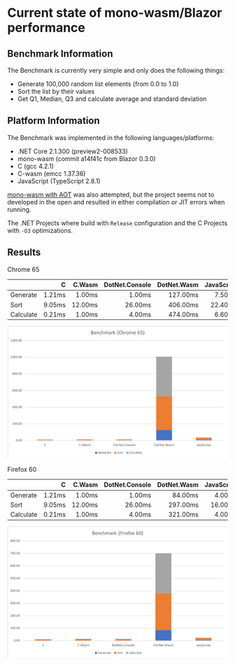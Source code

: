 # Current state of mono-wasm/Blazor performance

## Benchmark Information

The Benchmark is currently very simple and only does the following things:

* Generate 100,000 random list elements (from 0.0 to 1.0)
* Sort the list by their values
* Get Q1, Median, Q3 and calculate average and standard deviation

## Platform Information

The Benchmark was implemented in the following languages/platforms:

* .NET Core 2.1.300 (preview2-008533)
* mono-wasm (commit a14f41c from Blazor 0.3.0)
* C (gcc 4.2.1)
* C-wasm (emcc 1.37.36)
* JavaScript (TypeScript 2.8.1)

[mono-wasm with AOT](https://github.com/lrz/mono-wasm) was also attempted, but the project seems not to developed in the open and resulted in either compilation or JIT errors when running.

The .NET Projects where build with `Release` configuration and the C Projects with `-O3` optimizations.

## Results

Chrome 65

|           | C      | C.Wasm   | DotNet.Console   | DotNet.Wasm   | JavaScript   |
|-----------|-------:|---------:|-----------------:|--------------:|-------------:|
| Generate  | 1.21ms |   1.00ms |           1.00ms |      127.00ms |       7.50ms |
| Sort      | 9.05ms |  12.00ms |          26.00ms |      406.00ms |      22.40ms |
| Calculate | 0.21ms |   1.00ms |           4.00ms |      474.00ms |       6.60ms |

![Benchmark Chart](images/benchmark-20180503-Chrome.PNG?raw=true "Benchmark Chart")

Firefox 60

|           | C      | C.Wasm   | DotNet.Console   | DotNet.Wasm   | JavaScript   |
|-----------|-------:|---------:|-----------------:|--------------:|-------------:|
| Generate  | 1.21ms |   1.00ms |           1.00ms |       84.00ms |       4.00ms |
| Sort      | 9.05ms |  12.00ms |          26.00ms |      297.00ms |      16.00ms |
| Calculate | 0.21ms |   1.00ms |           4.00ms |      321.00ms |       4.00ms |

![Benchmark Chart](images/benchmark-20180503-Firefox.PNG?raw=true "Benchmark Chart")